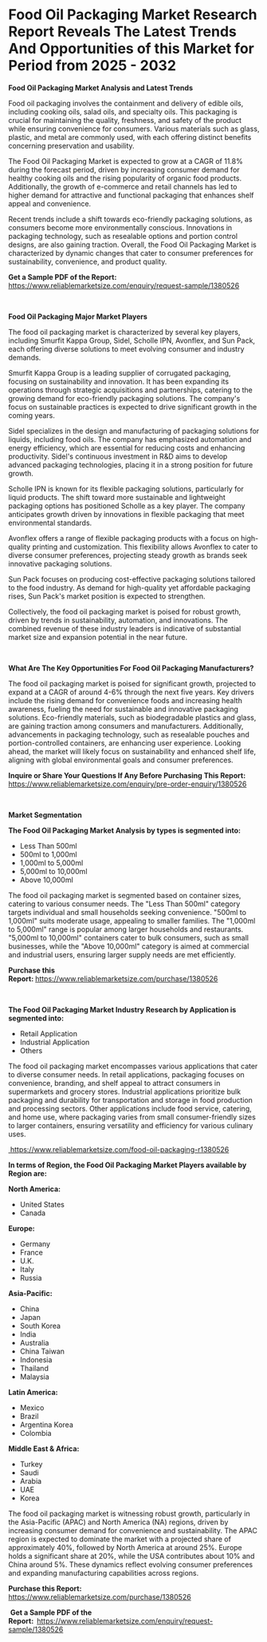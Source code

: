 <p><h1>Food Oil Packaging Market Research Report Reveals The Latest Trends And Opportunities of this Market for Period from 2025 - 2032</h1></p><p><strong>Food Oil Packaging Market Analysis and Latest Trends</strong></p>
<p><p>Food oil packaging involves the containment and delivery of edible oils, including cooking oils, salad oils, and specialty oils. This packaging is crucial for maintaining the quality, freshness, and safety of the product while ensuring convenience for consumers. Various materials such as glass, plastic, and metal are commonly used, with each offering distinct benefits concerning preservation and usability.</p><p>The Food Oil Packaging Market is expected to grow at a CAGR of 11.8% during the forecast period, driven by increasing consumer demand for healthy cooking oils and the rising popularity of organic food products. Additionally, the growth of e-commerce and retail channels has led to higher demand for attractive and functional packaging that enhances shelf appeal and convenience. </p><p>Recent trends include a shift towards eco-friendly packaging solutions, as consumers become more environmentally conscious. Innovations in packaging technology, such as resealable options and portion control designs, are also gaining traction. Overall, the Food Oil Packaging Market is characterized by dynamic changes that cater to consumer preferences for sustainability, convenience, and product quality.</p></p>
<p><strong>Get a Sample PDF of the Report:&nbsp;</strong> <a href="https://www.reliablemarketsize.com/enquiry/request-sample/1380526?utm_campaign=2095&utm_medium=2&utm_source=Github&utm_content=ia&utm_term=19042025&utm_id=food-oil-packaging">https://www.reliablemarketsize.com/enquiry/request-sample/1380526</a></p>
<p>&nbsp;</p>
<p><strong>Food Oil Packaging Major Market Players</strong></p>
<p><p>The food oil packaging market is characterized by several key players, including Smurfit Kappa Group, Sidel, Scholle IPN, Avonflex, and Sun Pack, each offering diverse solutions to meet evolving consumer and industry demands.</p><p>Smurfit Kappa Group is a leading supplier of corrugated packaging, focusing on sustainability and innovation. It has been expanding its operations through strategic acquisitions and partnerships, catering to the growing demand for eco-friendly packaging solutions. The company's focus on sustainable practices is expected to drive significant growth in the coming years.</p><p>Sidel specializes in the design and manufacturing of packaging solutions for liquids, including food oils. The company has emphasized automation and energy efficiency, which are essential for reducing costs and enhancing productivity. Sidel's continuous investment in R&D aims to develop advanced packaging technologies, placing it in a strong position for future growth.</p><p>Scholle IPN is known for its flexible packaging solutions, particularly for liquid products. The shift toward more sustainable and lightweight packaging options has positioned Scholle as a key player. The company anticipates growth driven by innovations in flexible packaging that meet environmental standards.</p><p>Avonflex offers a range of flexible packaging products with a focus on high-quality printing and customization. This flexibility allows Avonflex to cater to diverse consumer preferences, projecting steady growth as brands seek innovative packaging solutions.</p><p>Sun Pack focuses on producing cost-effective packaging solutions tailored to the food industry. As demand for high-quality yet affordable packaging rises, Sun Pack's market position is expected to strengthen.</p><p>Collectively, the food oil packaging market is poised for robust growth, driven by trends in sustainability, automation, and innovations. The combined revenue of these industry leaders is indicative of substantial market size and expansion potential in the near future.</p></p>
<p>&nbsp;</p>
<p><strong>What Are The Key Opportunities For Food Oil Packaging Manufacturers?</strong></p>
<p><p>The food oil packaging market is poised for significant growth, projected to expand at a CAGR of around 4-6% through the next five years. Key drivers include the rising demand for convenience foods and increasing health awareness, fueling the need for sustainable and innovative packaging solutions. Eco-friendly materials, such as biodegradable plastics and glass, are gaining traction among consumers and manufacturers. Additionally, advancements in packaging technology, such as resealable pouches and portion-controlled containers, are enhancing user experience. Looking ahead, the market will likely focus on sustainability and enhanced shelf life, aligning with global environmental goals and consumer preferences.</p></p>
<p><strong>Inquire or Share Your Questions If Any Before Purchasing This Report:</strong> <a href="https://www.reliablemarketsize.com/enquiry/pre-order-enquiry/1380526?utm_campaign=2095&utm_medium=2&utm_source=Github&utm_content=ia&utm_term=19042025&utm_id=food-oil-packaging">https://www.reliablemarketsize.com/enquiry/pre-order-enquiry/1380526</a></p>
<p>&nbsp;</p>
<p><strong>Market Segmentation</strong></p>
<p><strong>The Food Oil Packaging Market Analysis by types is segmented into:</strong></p>
<p><ul><li>Less Than 500ml</li><li>500ml to 1,000ml</li><li>1,000ml to 5,000ml</li><li>5,000ml to 10,000ml</li><li>Above 10,000ml</li></ul></p>
<p><p>The food oil packaging market is segmented based on container sizes, catering to various consumer needs. The "Less Than 500ml" category targets individual and small households seeking convenience. "500ml to 1,000ml" suits moderate usage, appealing to smaller families. The "1,000ml to 5,000ml" range is popular among larger households and restaurants. "5,000ml to 10,000ml" containers cater to bulk consumers, such as small businesses, while the "Above 10,000ml" category is aimed at commercial and industrial users, ensuring larger supply needs are met efficiently.</p></p>
<p><strong>Purchase this Report:&nbsp;</strong><a href="https://www.reliablemarketsize.com/purchase/1380526?utm_campaign=2095&utm_medium=2&utm_source=Github&utm_content=ia&utm_term=19042025&utm_id=food-oil-packaging">https://www.reliablemarketsize.com/purchase/1380526</a></p>
<p>&nbsp;</p>
<p><strong>The Food Oil Packaging Market Industry Research by Application is segmented into:</strong></p>
<p><ul><li>Retail Application</li><li>Industrial Application</li><li>Others</li></ul></p>
<p><p>The food oil packaging market encompasses various applications that cater to diverse consumer needs. In retail applications, packaging focuses on convenience, branding, and shelf appeal to attract consumers in supermarkets and grocery stores. Industrial applications prioritize bulk packaging and durability for transportation and storage in food production and processing sectors. Other applications include food service, catering, and home use, where packaging varies from small consumer-friendly sizes to larger containers, ensuring versatility and efficiency for various culinary uses.</p></p>
<p><a href="https://www.reliablemarketsize.com/food-oil-packaging-r1380526?utm_campaign=2095&utm_medium=2&utm_source=Github&utm_content=ia&utm_term=19042025&utm_id=food-oil-packaging">&nbsp;https://www.reliablemarketsize.com/food-oil-packaging-r1380526</a></p>
<p><strong>In terms of Region, the Food Oil Packaging Market Players available by Region are:</strong></p>
<p>
    <p> <strong> North America: </strong>
        <ul>
            <li>United States</li>
            <li>Canada</li>
        </ul>
        </p> 
    <p> <strong> Europe: </strong>
        <ul>
            <li>Germany</li>
            <li>France</li>
            <li>U.K.</li>
            <li>Italy</li>
            <li>Russia</li>
        </ul>
        </p> 
    <p> <strong> Asia-Pacific: </strong>
        <ul>
            <li>China</li>
            <li>Japan</li>
            <li>South Korea</li>
            <li>India</li>
            <li>Australia</li>
            <li>China Taiwan</li>
            <li>Indonesia</li>
            <li>Thailand</li>
            <li>Malaysia</li>
        </ul>
        </p> 
    <p> <strong> Latin America: </strong>
        <ul>
            <li>Mexico</li>
            <li>Brazil</li>
            <li>Argentina Korea</li>
            <li>Colombia</li>
        </ul>
        </p> 
    <p> <strong> Middle East & Africa: </strong>
        <ul>
            <li>Turkey</li>
            <li>Saudi</li>
            <li>Arabia</li>
            <li>UAE</li>
            <li>Korea</li>
        </ul>
    </p>
    </p>
<p><p>The food oil packaging market is witnessing robust growth, particularly in the Asia-Pacific (APAC) and North America (NA) regions, driven by increasing consumer demand for convenience and sustainability. The APAC region is expected to dominate the market with a projected share of approximately 40%, followed by North America at around 25%. Europe holds a significant share at 20%, while the USA contributes about 10% and China around 5%. These dynamics reflect evolving consumer preferences and expanding manufacturing capabilities across regions.</p></p>
<p><strong>Purchase this Report: </strong><a href="https://www.reliablemarketsize.com/purchase/1380526?utm_campaign=2095&utm_medium=2&utm_source=Github&utm_content=ia&utm_term=19042025&utm_id=food-oil-packaging">https://www.reliablemarketsize.com/purchase/1380526</a></p>
<p>&nbsp;<strong>Get a Sample PDF of the Report:&nbsp;&nbsp;</strong><a href="https://www.reliablemarketsize.com/enquiry/request-sample/1380526?utm_campaign=2095&utm_medium=2&utm_source=Github&utm_content=ia&utm_term=19042025&utm_id=food-oil-packaging">https://www.reliablemarketsize.com/enquiry/request-sample/1380526</a></p>
<p><strong></strong></p>
<p><p></p><p></p><p></p></p>